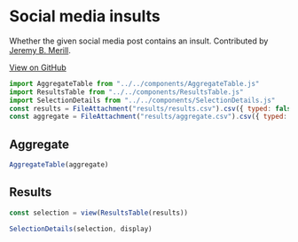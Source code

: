 # Social media insults

Whether the given social media post contains an insult. Contributed by [Jeremy B. Merill](https://jeremybmerrill.com/).

[View on GitHub](https://github.com/kevinschaul/llm-evals/tree/main/src/evals/social-media-insults)

```js
import AggregateTable from "../../components/AggregateTable.js"
import ResultsTable from "../../components/ResultsTable.js"
import SelectionDetails from "../../components/SelectionDetails.js"
const results = FileAttachment("results/results.csv").csv({ typed: false })
const aggregate = FileAttachment("results/aggregate.csv").csv({ typed: true })
```

## Aggregate

```js
AggregateTable(aggregate)
```

## Results

```js
const selection = view(ResultsTable(results))
```

```js
SelectionDetails(selection, display)
```
